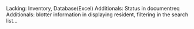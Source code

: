 Lacking: Inventory, Database(Excel)
Additionals: Status in documentreq
Additionals: blotter information in displaying resident, filtering in the search list...
